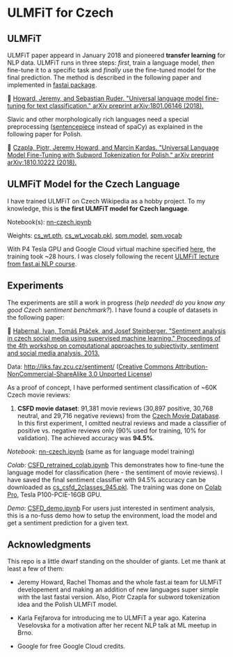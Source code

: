 # ULMFiT for Czech

## ULMFiT

ULMFiT paper appeard in January 2018 and pioneered **transfer learning** for NLP data. ULMFiT runs in three steps: *first*, train a language model, *then* fine-tune it to a specific task and *finally* use the fine-tuned model for the final prediction. The method is described in the following paper and implemented in [fastai package](https://docs.fast.ai/).

📝 [Howard, Jeremy, and Sebastian Ruder. "Universal language model fine-tuning for text classification." arXiv preprint arXiv:1801.06146 (2018).](https://arxiv.org/abs/1801.06146)

Slavic and other morphologically rich languages need a special preprocessing ([sentencepiece](https://github.com/google/sentencepiece) instead of spaCy) as explained in the following paper for Polish.

📝 [Czapla, Piotr, Jeremy Howard, and Marcin Kardas. "Universal Language Model Fine-Tuning with Subword Tokenization for Polish." arXiv preprint arXiv:1810.10222 (2018).](https://arxiv.org/abs/1810.10222)

## ULMFiT Model for the Czech Language

I have trained ULMFiT on Czech Wikipedia as a hobby project. To my knowledge, this is **the first ULMFiT model for Czech language**.

Notebook(s): [nn-czech.ipynb](language_model/nn-czech.ipynb)

Weights: [cs_wt.pth](https://drive.google.com/open?id=14b5x5r3x5MeZNZ8Uc4L3ZmiHAiDgKNj2), [cs_wt_vocab.pkl](https://drive.google.com/open?id=1NZym3XfEWAGJ7L3O56Zk2er6bwjKdJGe), [spm.model](language_model/spm.model), [spm.vocab](language_model/spm.vocab)

With P4 Tesla GPU and Google Cloud virtual machine specified [here](https://course.fast.ai/start_gcp.html), the training took ~28 hours. I was closely following the recent [ULMFiT lecture from fast.ai NLP course](https://www.youtube.com/watch?v=MDX_x6rKXAs&list=PLtmWHNX-gukKocXQOkQjuVxglSDYWsSh9&index=10).

## Experiments

The experiments are still a work in progress (*help needed! do you know any good Czech sentiment benchmark?*). I have found a couple of datasets in the following paper: 

📝 [Habernal, Ivan, Tomáš Ptáček, and Josef Steinberger. "Sentiment analysis in czech social media using supervised machine learning." Proceedings of the 4th workshop on computational approaches to subjectivity, sentiment and social media analysis. 2013.](https://www.aclweb.org/anthology/W13-1609)

Data: http://liks.fav.zcu.cz/sentiment/ ([Creative Commons Attribution-NonCommercial-ShareAlike 3.0 Unported License](https://creativecommons.org/licenses/by-nc-sa/3.0/))

As a proof of concept, I have performed sentiment classification of ~60K Czech movie reviews: 

1) **CSFD movie dataset**: 91,381 movie reviews (30,897 positive, 30,768 neutral, and 29,716 negative reviews) from the [Czech Movie Database](https://www.csfd.cz/). In this first experiment, I omitted neutral reviews and made a classifier of positive vs. negative reviews only (90% used for training, 10% for validation). The achieved accuracy was **94.5%**. 

*Notebook*: [nn-czech.ipynb](language_model/nn-czech.ipynb) (same as for language model training)  

*Colab*: [CSFD_retrained_colab.ipynb](https://colab.research.google.com/drive/1kL667_alUjFU9La3yZxqClf4LOFiUeyr?usp=sharing) This demonstrates how to fine-tune the language model for classification (here - the sentiment of movie reviews). I have saved the final sentiment classifier with 94.5% accuracy can be downloaded as [cs_csfd_2classes_945.pkl](https://drive.google.com/file/d/1YkWI4TWioeuMVXxTUGn5UDsyl_XWjIh1/view?usp=sharing). The training was done on [Colab Pro](https://colab.research.google.com/signup), Tesla P100-PCIE-16GB GPU. 

*Demo*: [CSFD_demo.ipynb](https://colab.research.google.com/drive/1IAWBejZWvXDUirxA8RpBlV1sH3Mv8Uka?usp=sharing) For users just interested in sentiment analysis, this is a no-fuss demo how to setup the environment, load the model and get a sentiment prediction for a given text.


## Acknowledgments

This repo is a little dwarf standing on the shoulder of giants. Let me thank at least a few of them:

* Jeremy Howard, Rachel Thomas and the whole fast.ai team for ULMFiT developement and making an addition of new languages super simple with the last fastai version. Also, Piotr Czapla for subword tokenization idea and the Polish ULMFiT model.

* Karla Fejfarova for introducing me to ULMFiT a year ago. Katerina Veselovska for a motivation after her recent NLP talk at ML meetup in Brno.

* Google for free Google Cloud credits.
